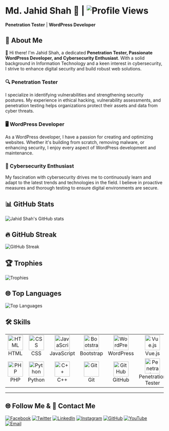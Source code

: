 # Md. Jahid Shah 👋 | ![Profile Views](https://komarev.com/ghpvc/?username=mdjahidshah)
**Penetration Tester** | **WordPress Developer**
## 🚀 About Me
👋 Hi there! I'm Jahid Shah, a dedicated **Penetration Tester, Passionate WordPress Developer, and Cybersecurity Enthusiast**. With a solid background in Information Technology and a keen interest in cybersecurity, I strive to enhance digital security and build robust web solutions.

### 🔍 Penetration Tester
I specialize in identifying vulnerabilities and strengthening security postures. My experience in ethical hacking, vulnerability assessments, and penetration testing helps organizations protect their assets and data from cyber threats.

### 🖥️ WordPress Developer
As a WordPress developer, I have a passion for creating and optimizing websites. Whether it's building from scratch, removing malware, or enhancing security, I enjoy every aspect of WordPress development and maintenance.

### 🔐 Cybersecurity Enthusiast
My fascination with cybersecurity drives me to continuously learn and adapt to the latest trends and technologies in the field. I believe in proactive measures and thorough testing to ensure digital environments are secure.

## 📊 GitHub Stats
![Jahid Shah's GitHub stats](https://github-readme-stats.vercel.app/api?username=mdjahidshah&show_icons=true&theme=radical)

## 🔥 GitHub Streak
![GitHub Streak](https://github-readme-streak-stats.herokuapp.com/?user=mdjahidshah&theme=radical&hide_border=true)

## 🏆 Trophies
![Trophies](https://github-profile-trophy.vercel.app/?username=mdjahidshah&theme=radical)

## 🌐 Top Languages
![Top Languages](https://github-readme-stats.vercel.app/api/top-langs/?username=mdjahidshah&layout=compact&theme=radical)

## 🛠 Skills
<table>
  <tr>
    <td align="center" width="96">
      <img src="https://img.icons8.com/color/48/000000/html-5.png" width="48" height="48" alt="HTML" />
      <br>HTML
    </td>
    <td align="center" width="96">
      <img src="https://img.icons8.com/color/48/000000/css3.png" width="48" height="48" alt="CSS" />
      <br>CSS
    </td>
    <td align="center" width="96">
      <img src="https://img.icons8.com/color/48/000000/javascript.png" width="48" height="48" alt="JavaScript" />
      <br>JavaScript
    </td>
    <td align="center" width="96">
      <img src="https://img.icons8.com/color/48/000000/bootstrap.png" width="48" height="48" alt="Bootstrap" />
      <br>Bootstrap
    </td>
    <td align="center" width="96">
      <img src="https://img.icons8.com/color/48/000000/wordpress.png" width="48" height="48" alt="WordPress" />
      <br>WordPress
    </td>
    <td align="center" width="96">
      <img src="https://img.icons8.com/color/48/000000/vue-js.png" width="48" height="48" alt="Vue.js" />
      <br>Vue.js
    </td>
    <td align="center" width="96">
      <img src="https://img.icons8.com/color/48/000000/react-native.png" width="48" height="48" alt="React.js" />
      <br>React.js
    </td>
  </tr>
  <tr>
    <td align="center" width="96">
      <img src="https://img.icons8.com/color/48/000000/php.png" width="48" height="48" alt="PHP" />
      <br>PHP
    </td>
    <td align="center" width="96">
      <img src="https://img.icons8.com/color/48/000000/python.png" width="48" height="48" alt="Python" />
      <br>Python
    </td>
    <td align="center" width="96">
      <img src="https://img.icons8.com/color/48/000000/c-plus-plus-logo.png" width="48" height="48" alt="C++" />
      <br>C++
    </td>
     <td align="center" width="96">
      <img src="https://img.icons8.com/color/48/000000/git.png" width="48" height="48" alt="Git" />
      <br>Git
    </td>
   <td align="center" width="96">
      <img src="https://img.icons8.com/color/48/000000/github.png" width="48" height="48" alt="GitHub" />
      <br>GitHub
    </td>
    <td align="center" width="96">
      <img src="https://img.icons8.com/ios/50/000000/hacker.png" width="48" height="48" alt="Penetration Tester" />
      <br>Penetration Tester
    </td>
    <td align="center" width="96">
      <img src="https://img.icons8.com/ios-filled/50/000000/shield.png" width="48" height="48" alt="Website Security" />
      <br>Website Security
    </td>
  </tr>
</table>

---

## 🌐 Follow Me & 📧 Contact Me

<p align="left">
  <a href="https://facebook.com/JahidShah0" target="_blank"><img src="https://img.icons8.com/color/48/000000/facebook.png" alt="Facebook"/></a>
  <a href="https://twitter.com/JahidShah0" target="_blank"><img src="https://img.icons8.com/color/48/000000/twitter--v1.png" alt="Twitter"/></a>
  <a href="https://linkedin.com/in/yourusername" target="_blank"><img src="https://img.icons8.com/color/48/000000/linkedin.png" alt="LinkedIn"/></a>
  <a href="https://instagram.com/yourusername" target="_blank"><img src="https://img.icons8.com/color/48/000000/instagram-new.png" alt="Instagram"/></a>
  <a href="https://github.com/mdjahidshah" target="_blank"><img src="https://img.icons8.com/color/48/000000/github.png" alt="GitHub"/></a>
  <a href="https://youtube.com/yourchannel" target="_blank"><img src="https://img.icons8.com/color/48/000000/youtube-play.png" alt="YouTube"/></a>
  <a href="mailto:mdjahidshah65@gmail.com" target="_blank"><img src="https://img.icons8.com/color/48/000000/email.png" alt="Email"/></a>
</p>
